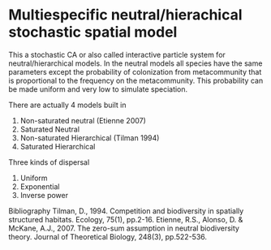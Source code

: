 
Multiespecific neutral/hierachical stochastic spatial model
===========================================================

This a stochastic CA or also called interactive particle system for neutral/hierarchical models. 
In the neutral models all species have the same parameters except the probability of colonization from metacommunity that is proportional to the frequency on the metacommunity. This probability can be made uniform and very low to simulate speciation.

There are actually 4 models built in

1. Non-saturated neutral (Etienne 2007)
2. Saturated Neutral 
3. Non-saturated Hierarchical (Tilman 1994)
4. Saturated Hierarchical 

Three kinds of dispersal

1. Uniform
2. Exponential
3. Inverse power



Bibliography
Tilman, D., 1994. Competition and biodiversity in spatially structured habitats. Ecology, 75(1), pp.2-16.
Etienne, R.S., Alonso, D. & McKane, A.J., 2007. The zero-sum assumption in neutral biodiversity theory. Journal of Theoretical Biology, 248(3), pp.522-536.
